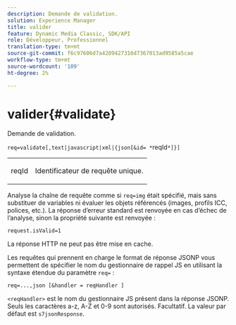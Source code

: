 ```yaml
---
description: Demande de validation.
solution: Experience Manager
title: valider
feature: Dynamic Media Classic, SDK/API
role: Développeur, Professionnel
translation-type: tm+mt
source-git-commit: f6c97606d7a4209427316d7367013ad9585a5cae
workflow-type: tm+mt
source-wordcount: '109'
ht-degree: 2%

---
```



# valider{#validate}

Demande de validation.

`req=validate[,text|javascript|xml|{json[&id= *`reqId`*]}]`

<table id="simpletable_F214CDA7580A46C0B5CF14CF13AA9B0A"> 
 <tr class="strow"> 
  <td class="stentry"> <p><span class="codeph"><span class="varname"> reqId</span> </span> </p> </td> 
  <td class="stentry"> <p>Identificateur de requête unique. </p></td> 
 </tr> 
</table>

Analyse la chaîne de requête comme si `req=img` était spécifié, mais sans substituer de variables ni évaluer les objets référencés (images, profils ICC, polices, etc.). La réponse d’erreur standard est renvoyée en cas d’échec de l’analyse, sinon la propriété suivante est renvoyée :

`request.isValid=1`

La réponse HTTP ne peut pas être mise en cache.

Les requêtes qui prennent en charge le format de réponse JSONP vous permettent de spécifier le nom du gestionnaire de rappel JS en utilisant la syntaxe étendue du paramètre `req=` :

`req=...,json [&handler = reqHandler ]`

`<reqHandler>` est le nom du gestionnaire JS présent dans la réponse JSONP. Seuls les caractères a-z, A-Z et 0-9 sont autorisés. Facultatif. La valeur par défaut est `s7jsonResponse`.

